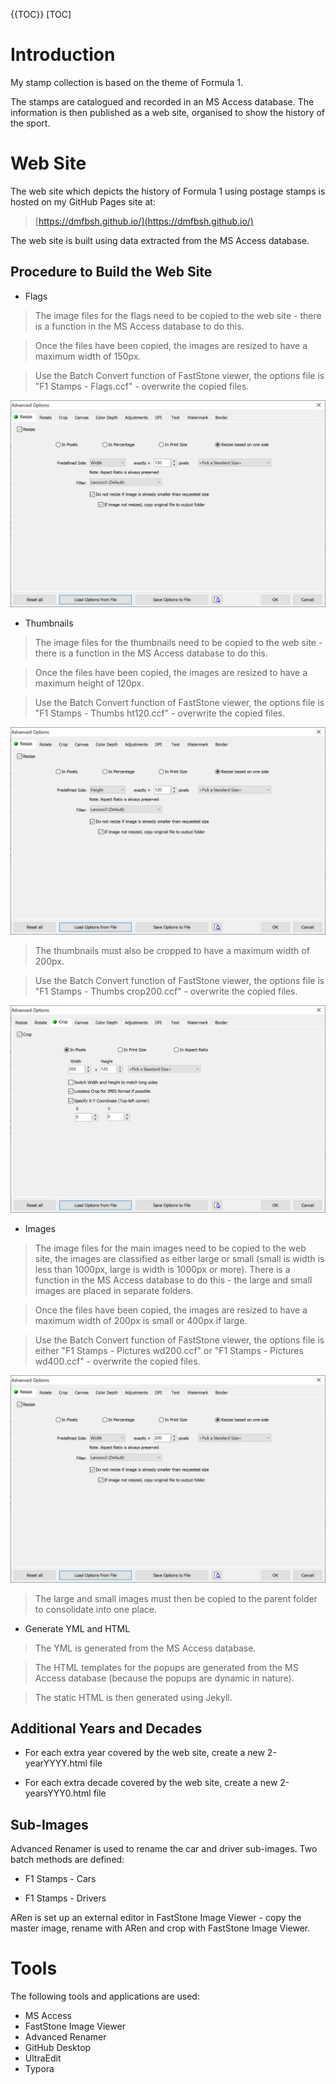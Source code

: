 {{TOC}}
[TOC]

# Introduction

My stamp collection is based on the theme of Formula 1.

The stamps are catalogued and recorded in an MS Access database.  The information is then published as a web site, organised to show the history of the sport.

# Web Site

The web site which depicts the history of Formula 1 using postage stamps is hosted on my GitHub Pages site at:

>[https://dmfbsh.github.io/](https://dmfbsh.github.io/)

The web site is built using data extracted from the MS Access database.

## Procedure to Build the Web Site

- Flags

>The image files for the flags need to be copied to the web site - there is a function in the MS Access database to do this.

>Once the files have been copied, the images are resized to have a maximum width of 150px.

>Use the Batch Convert function of FastStone viewer, the options file is "F1 Stamps - Flags.ccf" - overwrite the copied files.

![Screenshot05](Screenshot05.JPG)

- Thumbnails

>The image files for the thumbnails need to be copied to the web site - there is a function in the MS Access database to do this.

>Once the files have been copied, the images are resized to have a maximum height of 120px.

>Use the Batch Convert function of FastStone viewer, the options file is "F1 Stamps - Thumbs ht120.ccf" - overwrite the copied files.

![Screenshot07](Screenshot07.JPG)

>The thumbnails must also be cropped to have a maximum width of 200px.

>Use the Batch Convert function of FastStone viewer, the options file is "F1 Stamps - Thumbs crop200.ccf" - overwrite the copied files.

![Screenshot08](Screenshot08.JPG)

- Images

>The image files for the main images need to be copied to the web site, the images are classified as either large or small (small is width is less than 1000px, large is width is 1000px or more).  There is a function in the MS Access database to do this - the large and small images are placed in separate folders.

>Once the files have been copied, the images are resized to have a maximum width of 200px is small or 400px if large.

>Use the Batch Convert function of FastStone viewer, the options file is either "F1 Stamps - Pictures wd200.ccf" or "F1 Stamps - Pictures wd400.ccf" - overwrite the copied files.

![Screenshot06](Screenshot06.JPG)

>The large and small images must then be copied to the parent folder to consolidate into one place.

- Generate YML and HTML

>The YML is generated from the MS Access database.

>The HTML templates for the popups are generated from the MS Access database (because the popups are dynamic in nature).

>The static HTML is then generated using Jekyll.

## Additional Years and Decades

- For each extra year covered by the web site, create a new 2-yearYYYY.html file

- For each extra decade covered by the web site, create a new 2-yearsYYY0.html file

## Sub-Images

Advanced Renamer is used to rename the car and driver sub-images.  Two batch methods are defined:

- F1 Stamps - Cars

- F1 Stamps - Drivers

ARen is set up an external editor in FastStone Image Viewer  - copy the master image, rename with ARen and crop with FastStone Image Viewer.

# Tools

The following tools and applications are used:

- MS Access
- FastStone Image Viewer
- Advanced Renamer
- GitHub Desktop
- UltraEdit
- Typora
